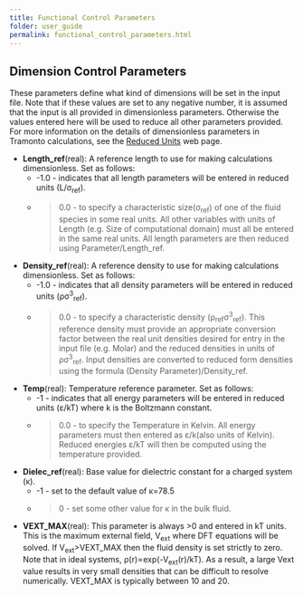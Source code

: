 ```yaml
---
title: Functional Control Parameters
folder: user_guide
permalink: functional_control_parameters.html
---
```


## Dimension Control Parameters

These parameters define what kind of dimensions will be set in the input file. 
Note that if these values are set to any negative number, it is assumed that the input is all provided in dimensionless parameters. 
Otherwise the values entered here will be used to reduce all other parameters provided. 
For more information on the details of dimensionless parameters in Tramonto calculations, see the [Reduced Units](UG_dft_units.html) web page.

*   **Length_ref**(real): A reference length to use for making calculations dimensionless. Set as follows:
    *   -1.0 - indicates that all length parameters will be entered in reduced units (L/σ<sub>ref</sub>).
    *   >0.0 - to specify a characteristic size(σ<sub>ref</sub>) of one of the fluid species in some real units. All other variables with units of Length (e.g. Size of computational domain) must all be entered in the same real units. All length parameters are then reduced using Parameter/Length_ref.
*   **Density_ref**(real): A reference density to use for making calculations dimensionless. Set as follows:
    *   -1.0 - indicates that all density parameters will be entered in reduced units (ρσ<sup>3</sup><sub>ref</sub>).
    *   >0.0 - to specify a characteristic density (ρ<sub>ref</sub>σ<sup>3</sup><sub>ref</sub>). This reference density must provide an appropriate conversion factor between the real unit densities desired for entry in the input file (e.g. Molar) and the reduced densities in units of ρσ<sup>3</sup><sub>ref</sub>. Input densities are converted to reduced form densities using the formula (Density Parameter)/Density_ref.
*   **Temp**(real): Temperature reference parameter. Set as follows:
    *   -1 - indicates that all energy parameters will be entered in reduced units (ε/kT) where k is the Boltzmann constant.
    *   >0.0 - to specify the Temperature in Kelvin. All energy parameters must then entered as ε/k(also units of Kelvin). Reduced energies ε/kT will then be computed using the temperature provided.
*   **Dielec_ref**(real): Base value for dielectric constant for a charged system (κ).
    *   -1 - set to the default value of κ=78.5
    *   >0 - set some other value for κ in the bulk fluid.
*   **VEXT_MAX**(real): This parameter is always >0 and entered in kT units. This is the maximum external field, V<sub>ext</sub> where DFT equations will be solved. If V<sub>ext</sub>>VEXT_MAX then the fluid density is set strictly to zero. Note that in ideal systems, ρ(r)∝exp(-V<sub>ext</sub>(r)/kT). As a result, a large Vext value results in very small densities that can be difficult to resolve numerically. VEXT_MAX is typically between 10 and 20\.